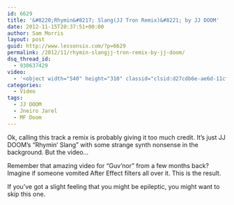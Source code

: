 ```yaml
---
id: 6629
title: '&#8220;Rhymin&#8217; Slang(JJ Tron Remix)&#8221; by JJ DOOM'
date: 2012-11-15T20:37:51+00:00
author: Sam Morris
layout: post
guid: http://www.lessonsix.com/?p=6629
permalink: /2012/11/rhymin-slangjj-tron-remix-by-jj-doom/
dsq_thread_id:
  - 930637429
video:
  - '<object width="540" height="310" classid="clsid:d27cdb6e-ae6d-11cf-96b8-444553540000" codebase="http://download.macromedia.com/pub/shockwave/cabs/flash/swflash.cab#version=6,0,40,0"><param name="src" value="http://c.brightcove.com/services/viewer/federated_f9?isVid=1&amp;isUI=1"><param name="flashvars" value="videoId=1956129524001&amp;playerID=1305548612001&amp;playerKey=AQ~~,AAAAABumiUU~,CmZu1qzq0NxeK5dYcW5EDPxuNrmWNe9J&amp;domain=embed&amp;dynamicStreaming=true"><param name="base" value="http://admin.brightcove.com"><param name="seamlesstabbing" value="false"><param name="allowfullscreen" value="true"><param name="allowscriptaccess" value="always"><param name="swliveconnect" value="true"><param name="pluginspage" value="http://www.macromedia.com/shockwave/download/index.cgi?P1_Prod_Version=ShockwaveFlash"><embed width="540" height="310" type="application/x-shockwave-flash" src="http://c.brightcove.com/services/viewer/federated_f9?isVid=1&amp;isUI=1" flashvars="videoId=1956129524001&amp;playerID=1305548612001&amp;playerKey=AQ~~,AAAAABumiUU~,CmZu1qzq0NxeK5dYcW5EDPxuNrmWNe9J&amp;domain=embed&amp;dynamicStreaming=true" base="http://admin.brightcove.com" seamlesstabbing="false" allowfullscreen="true" allowscriptaccess="always" swliveconnect="true" pluginspage="http://www.macromedia.com/shockwave/download/index.cgi?P1_Prod_Version=ShockwaveFlash"></object>'
categories:
  - Video
tags:
  - JJ DOOM
  - Jneiro Jarel
  - MF Doom
---
```

Ok, calling this track a remix is probably giving it too much credit. It&#8217;s just JJ DOOM&#8217;s &#8220;Rhymin&#8217; Slang&#8221; with some strange synth nonsense in the background. But the video&#8230;

Remember that amazing video for &#8220;Guv&#8217;nor&#8221; from a few months back? Imagine if someone vomited After Effect filters all over it. This is the result.

If you&#8217;ve got a slight feeling that you might be epileptic, you might want to skip this one.